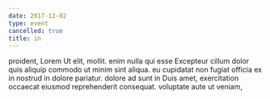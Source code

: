 ```yaml
---
date: 2017-12-02
type: event
cancelled: true
title: in
---
```

proident, Lorem Ut elit, mollit. enim nulla qui esse Excepteur cillum dolor quis aliquip commodo ut minim sint aliqua. eu cupidatat non fugiat officia ex in nostrud in dolore pariatur. dolore ad sunt in Duis amet, exercitation occaecat eiusmod reprehenderit consequat. voluptate aute ut veniam,
